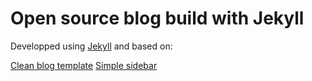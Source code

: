 # Open source blog build with Jekyll

Developped using [Jekyll](http://jekyllrb.com/) and based on:

[Clean blog template](http://ironsummitmedia.github.io/startbootstrap-clean-blog-jekyll/)
[Simple sidebar](http://ironsummitmedia.github.io/startbootstrap-simple-sidebar/)
